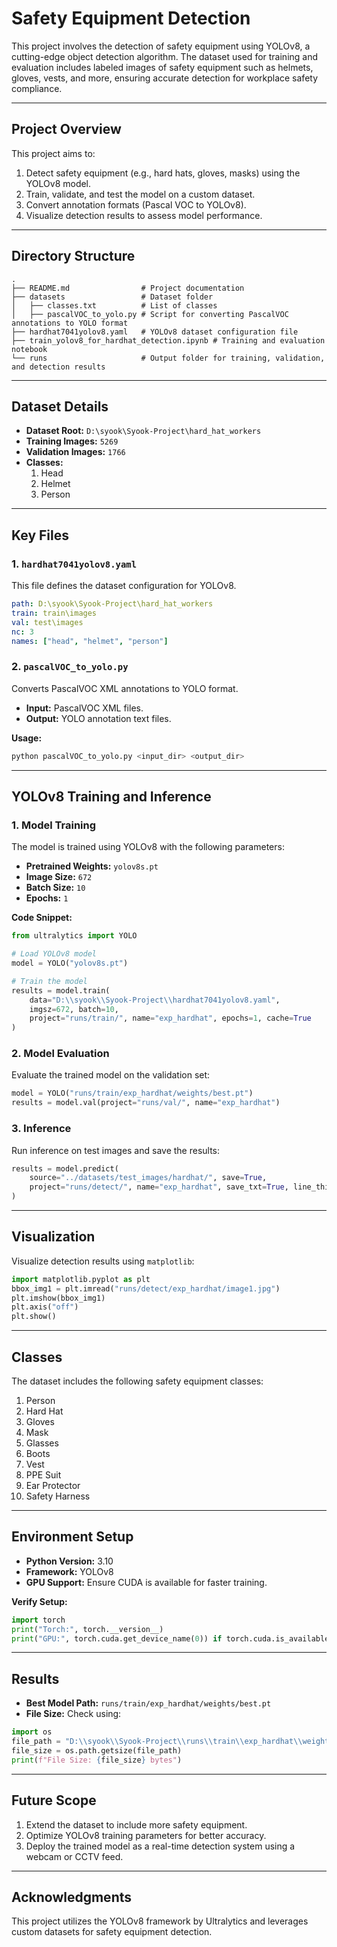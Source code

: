 # Safety Equipment Detection

This project involves the detection of safety equipment using YOLOv8, a cutting-edge object detection algorithm. The dataset used for training and evaluation includes labeled images of safety equipment such as helmets, gloves, vests, and more, ensuring accurate detection for workplace safety compliance.

---

## **Project Overview**
This project aims to:
1. Detect safety equipment (e.g., hard hats, gloves, masks) using the YOLOv8 model.
2. Train, validate, and test the model on a custom dataset.
3. Convert annotation formats (Pascal VOC to YOLOv8).
4. Visualize detection results to assess model performance.

---

## **Directory Structure**
```plaintext
.
├── README.md                # Project documentation
├── datasets                 # Dataset folder
│   ├── classes.txt          # List of classes
│   ├── pascalVOC_to_yolo.py # Script for converting PascalVOC annotations to YOLO format
├── hardhat7041yolov8.yaml   # YOLOv8 dataset configuration file
├── train_yolov8_for_hardhat_detection.ipynb # Training and evaluation notebook
└── runs                     # Output folder for training, validation, and detection results
```

---

## **Dataset Details**
- **Dataset Root:** `D:\syook\Syook-Project\hard_hat_workers`
- **Training Images:** `5269`
- **Validation Images:** `1766`
- **Classes:**
  1. Head
  2. Helmet
  3. Person

---

## **Key Files**

### **1. `hardhat7041yolov8.yaml`**
This file defines the dataset configuration for YOLOv8.
```yaml
path: D:\syook\Syook-Project\hard_hat_workers
train: train\images
val: test\images
nc: 3
names: ["head", "helmet", "person"]
```

### **2. `pascalVOC_to_yolo.py`**
Converts PascalVOC XML annotations to YOLO format.
- **Input:** PascalVOC XML files.
- **Output:** YOLO annotation text files.

**Usage:**
```bash
python pascalVOC_to_yolo.py <input_dir> <output_dir>
```

---

## **YOLOv8 Training and Inference**

### **1. Model Training**
The model is trained using YOLOv8 with the following parameters:
- **Pretrained Weights:** `yolov8s.pt`
- **Image Size:** `672`
- **Batch Size:** `10`
- **Epochs:** `1`

**Code Snippet:**
```python
from ultralytics import YOLO

# Load YOLOv8 model
model = YOLO("yolov8s.pt")

# Train the model
results = model.train(
    data="D:\\syook\\Syook-Project\\hardhat7041yolov8.yaml",
    imgsz=672, batch=10,
    project="runs/train/", name="exp_hardhat", epochs=1, cache=True
)
```

### **2. Model Evaluation**
Evaluate the trained model on the validation set:
```python
model = YOLO("runs/train/exp_hardhat/weights/best.pt")
results = model.val(project="runs/val/", name="exp_hardhat")
```

### **3. Inference**
Run inference on test images and save the results:
```python
results = model.predict(
    source="../datasets/test_images/hardhat/", save=True,
    project="runs/detect/", name="exp_hardhat", save_txt=True, line_thickness=2
)
```

---

## **Visualization**
Visualize detection results using `matplotlib`:
```python
import matplotlib.pyplot as plt
bbox_img1 = plt.imread("runs/detect/exp_hardhat/image1.jpg")
plt.imshow(bbox_img1)
plt.axis("off")
plt.show()
```

---

## **Classes**
The dataset includes the following safety equipment classes:
1. Person
2. Hard Hat
3. Gloves
4. Mask
5. Glasses
6. Boots
7. Vest
8. PPE Suit
9. Ear Protector
10. Safety Harness

---

## **Environment Setup**

- **Python Version:** 3.10
- **Framework:** YOLOv8
- **GPU Support:** Ensure CUDA is available for faster training.

**Verify Setup:**
```python
import torch
print("Torch:", torch.__version__)
print("GPU:", torch.cuda.get_device_name(0)) if torch.cuda.is_available() else print("NO GPU")
```

---

## **Results**
- **Best Model Path:** `runs/train/exp_hardhat/weights/best.pt`
- **File Size:** Check using:
```python
import os
file_path = "D:\\syook\\Syook-Project\\runs\\train\\exp_hardhat\\weights\\best.pt"
file_size = os.path.getsize(file_path)
print(f"File Size: {file_size} bytes")
```

---

## **Future Scope**
1. Extend the dataset to include more safety equipment.
2. Optimize YOLOv8 training parameters for better accuracy.
3. Deploy the trained model as a real-time detection system using a webcam or CCTV feed.

---

## **Acknowledgments**
This project utilizes the YOLOv8 framework by Ultralytics and leverages custom datasets for safety equipment detection.
